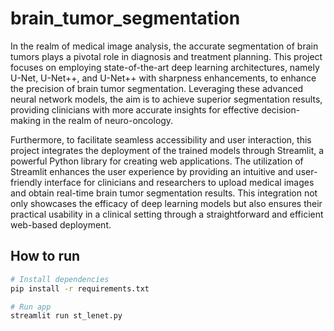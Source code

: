 # brain_tumor_segmentation

  In the realm of medical image analysis, the accurate segmentation of brain tumors plays a pivotal role in diagnosis and treatment planning. This project focuses on employing state-of-the-art deep learning architectures, namely U-Net, U-Net++, and U-Net++ with sharpness enhancements, to enhance the precision of brain tumor segmentation. Leveraging these advanced neural network models, the aim is to achieve superior segmentation results, providing clinicians with more accurate insights for effective decision-making in the realm of neuro-oncology.

  Furthermore, to facilitate seamless accessibility and user interaction, this project integrates the deployment of the trained models through Streamlit, a powerful Python library for creating web applications. The utilization of Streamlit enhances the user experience by providing an intuitive and user-friendly interface for clinicians and researchers to upload medical images and obtain real-time brain tumor segmentation results. This integration not only showcases the efficacy of deep learning models but also ensures their practical usability in a clinical setting through a straightforward and efficient web-based deployment.

## How to run

```bash
# Install dependencies
pip install -r requirements.txt

# Run app
streamlit run st_lenet.py
```
